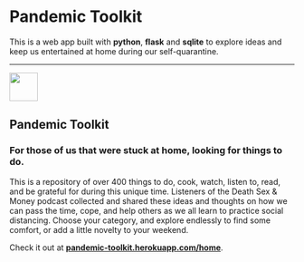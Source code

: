 # Pandemic Toolkit

This is a web app built with **python**, **flask** and **sqlite** to explore ideas and keep us entertained at home during our self-quarantine.


--- 

<img src="https://camo.githubusercontent.com/ae3c057333901b1cb332d5d4ad0f36c7c024c5cb246faf3dc637a433f77a8420/687474703a2f2f70616e64656d69632d746f6f6c6b69742e6865726f6b756170702e636f6d2f7374617469632f696d672f686f6d65322e737667" width="50"> 

## Pandemic Toolkit
### For those of us that were stuck at home, looking for things to do.

This is a repository of over 400 things to do, cook, watch, listen to, read, and be grateful for during this unique time. Listeners of the Death Sex & Money podcast collected and shared these ideas and thoughts on how we can pass the time, cope, and help others as we all learn to practice social distancing. Choose your category, and explore endlessly to find some comfort, or add a little novelty to your weekend.

Check it out at <a href="https://pandemic-toolkit.herokuapp.com/home" target="_blank" style="font-weight:bold;">pandemic-toolkit.herokuapp.com/home</a>.

 
